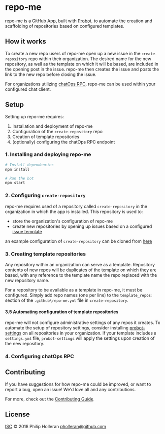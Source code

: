 # repo-me

repo-me is a GitHub App, built with [Probot](https://github.com/probot/probot), to automate the creation and scaffolding of repositories based on configured templates.

## How it works

To create a new repo users of repo-me open up a new issue in the `create-repository` repo within their organization. The desired name for the new repository, as well as the template on which it will be based, are included in the opening post in the issue. repo-me then creates the issue and posts the link to the new repo before closing the issue.

For organizations utilizing [chatOps RPC](https://github.com/bhuga/hubot-chatops-rpc), repo-me can be used within your configured chat client.

## Setup

Setting up repo-me requires:

1. Installation and deployment of repo-me
2. Configuration of the `create-repository` repo
3. Creation of template repositories
4. (optionally) configuring the chatOps RPC endpoint

### 1. Installing and deploying repo-me

```sh
# Install dependencies
npm install

# Run the bot
npm start
```

### 2. Configuring `create-repository`

repo-me requires used of a repository called `create-repository` in the organization in which the app is installed. This repository is used to:

* store the organization's configuration of repo-me
* create new repositories by opening up issues based on a configured [issue template](https://help.github.com/articles/about-issue-and-pull-request-templates/)

an example configuration of `create-repository` can be cloned from [here]()

### 3. Creating template repositories

Any repository within an organization can serve as a template. Repository contents of new repos will be duplicates of the template on which they are based, with any reference to the template name the repo replaced with the new repository name.

For a repository to be available as a template in repo-me, it must be configured. Simply add repo names (one per line) to the `template_repos:` section of the `.github\repo-me.yml` file in `create-repository`.

#### 3.5 Automating configuration of template repositories

repo-me will not configure administrative settings of any repos it creates. To automate the setup of repository settings, consider installing [probot-settings](https://github.com/apps/settings) on all repositories in your organization. If your template includes a `settings.yml` file, `probot-settings` will apply the settings upon creation of the new repository.

### 4. Configuring chatOps RPC



## Contributing

If you have suggestions for how repo-me could be improved, or want to report a bug, open an issue! We'd love all and any contributions.

For more, check out the [Contributing Guide](CONTRIBUTING.md).

## License

[ISC](LICENSE) © 2018 Philip Holleran <pholleran@github.com>
